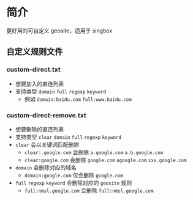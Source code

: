 # 简介

更好用的可自定义 geosite，适用于 singbox

## 自定义规则文件

### custom-direct.txt

- 想要加入的直连列表
- 支持类型 `domain` `full` `regexp` `keyword`
  - 例如 `domain:baidu.com` `full:www.baidu.com`

### custom-direct-remove.txt

- 想要删除的直连列表
- 支持类型 `clear` `domain` `full` `regexp` `keyword`
- `clear` 会以关键词匹配删除
  - `clear:.google.com` 会删除 `a.google.com` `a.b.google.com`
  - `clear:google.com` 会删除 `google.com` `agoogle.com` `xxx.google.com`
- `domain` 会删除对应的域名
  - `domain:google.com` 仅会删除 `google.com`
- `full` `regexp` `keyword` 会删除对应的 `geosite` 规则
  - `full:nmsl.google.com` 会删除 `full:nmsl.google.com`
